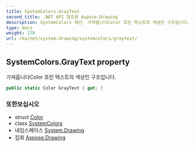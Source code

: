 ```yaml
---
title: SystemColors.GrayText
second_title: .NET API 참조용 Aspose.Drawing
description: SystemColors 재산. 가져옵니다Color 흐린 텍스트의 색상인 구조입니다.
type: docs
weight: 170
url: /ko/net/system.drawing/systemcolors/graytext/
---
```

## SystemColors.GrayText property

가져옵니다Color 흐린 텍스트의 색상인 구조입니다.

```csharp
public static Color GrayText { get; }
```

### 또한보십시오

* struct [Color](../../color/)
* class [SystemColors](../)
* 네임스페이스 [System.Drawing](../../systemcolors/)
* 집회 [Aspose.Drawing](../../../)


